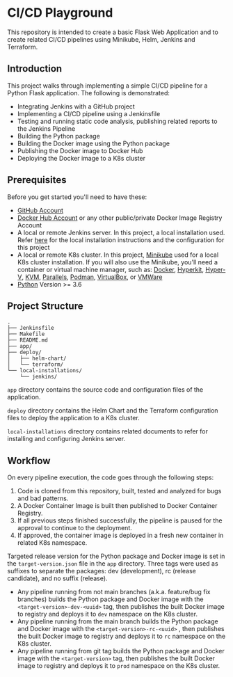 # CI/CD Playground

This repository is intended to create a basic Flask Web Application and to create related CI/CD pipelines using Minikube, Helm, Jenkins and Terraform.

## Introduction

This project walks through implementing a simple CI/CD pipeline for a Python Flask application. The following is demonstrated:

- Integrating Jenkins with a GitHub project
- Implementing a CI/CD pipeline using a Jenkinsfile
- Testing and running static code analysis, publishing related reports to the Jenkins Pipeline
- Building the Python package
- Building the Docker image using the Python package
- Publishing the Docker image to Docker Hub
- Deploying the Docker image to a K8s cluster


## Prerequisites
Before you get started you'll need to have these:

- [GitHub Account](https://github.com/)
- [Docker Hub Account](https://hub.docker.com/) or any other public/private Docker Image Registry Account
- A local or remote Jenkins server. In this project, a local installation used. Refer [here](https://github.com/erolkeskiner/ci-cd-playground/blob/main/local-installations/jenkins/HOW_TO_MACOS.md) for the local installation instructions and the configuration for this project
- A local or remote K8s cluster. In this project, [Minikube](https://minikube.sigs.k8s.io/docs/start/) used for a local K8s cluster installation. If you will also use the Minikube, you'll need a container or virtual machine manager, such as: [Docker](https://minikube.sigs.k8s.io/docs/drivers/docker/), [Hyperkit](https://minikube.sigs.k8s.io/docs/drivers/hyperkit/), [Hyper-V](https://minikube.sigs.k8s.io/docs/drivers/hyperv/), [KVM](https://minikube.sigs.k8s.io/docs/drivers/kvm2/), [Parallels](https://minikube.sigs.k8s.io/docs/drivers/parallels/), [Podman](https://minikube.sigs.k8s.io/docs/drivers/podman/), [VirtualBox](https://minikube.sigs.k8s.io/docs/drivers/virtualbox/), or [VMWare](https://minikube.sigs.k8s.io/docs/drivers/vmware/)
- [Python](https://www.python.org/downloads/) Version >= 3.6

## Project Structure

```
.
├── Jenkinsfile
├── Makefile
├── README.md
├── app/
├── deploy/
│   ├── helm-chart/
│   └── terraform/
└── local-installations/
    └── jenkins/
```

`app` directory contains the source code and configuration files of the application.

`deploy` directory contains the Helm Chart and the Terraform configuration files to deploy the application to a K8s cluster.

`local-installations` directory contains related documents to refer for installing and configuring Jenkins server.


## Workflow
On every pipeline execution, the code goes through the following steps:

1. Code is cloned from this repository, built, tested and analyzed for bugs and bad patterns.
2. A Docker Container Image is built then published to Docker Container Registry.
3. If all previous steps finished successfully, the pipeline is paused for the approval to continue to the deployment.
4. If approved, the container image is deployed in a fresh new container in related K8s namespace.

Targeted release version for the Python package and Docker image is set in the `target-version.json` file in the `app` directory.
Three tags were used as suffixes to separate the packages: dev (development), rc (release candidate), and no suffix (release).

- Any pipeline running from not main branches (a.k.a. feature/bug fix branches) builds the Python package and Docker image with the `<target-version>-dev-<uuid>` tag, then publishes the built Docker image to registry and deploys it to `dev` namespace on the K8s cluster.
- Any pipeline running from the main branch builds the Python package and Docker image with the `<target-version>-rc-<uuid>` , then publishes the built Docker image to registry and deploys it to `rc` namespace on the K8s cluster.
- Any pipeline running from git tag builds the Python package and Docker image with the `<target-version>` tag, then publishes the built Docker image to registry and deploys it to `prod` namespace on the K8s cluster.



